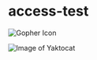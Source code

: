 # access-test

![Gopher Icon](https://googlecloudplatform.github.io/google-cloud-go/src/images/icon-lang-go.svg)

![Image of Yaktocat](https://octodex.github.com/images/yaktocat.png)
